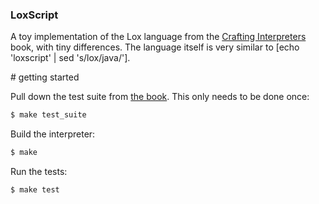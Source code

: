 ### LoxScript

A toy implementation of the Lox language from the [Crafting
Interpreters][ci-book] book, with tiny differences. The language itself is
very similar to [echo 'loxscript' | sed 's/lox/java/'].

\# getting started

Pull down the test suite from [the book][book-test-suite]. This only needs to
be done once:

```bash
$ make test_suite
```

Build the interpreter:

```bash
$ make
```

Run the tests:

```bash
$ make test
```

[ci-book]: http://www.craftinginterpreters.com
[book-test-suite]: https://github.com/munificent/craftinginterpreters/tree/master/test
